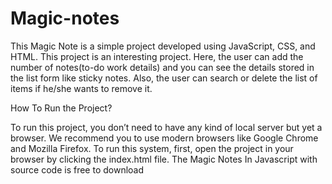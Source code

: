 # Magic-notes
This Magic Note is a simple project developed using JavaScript, CSS, and HTML. This project is an interesting project. Here, the user can add the number of notes(to-do work details) and you can see the details stored in the list form like sticky notes. Also, the user can search or delete the list of items if he/she wants to remove it.  

How To Run the Project?

To run this project, you don’t need to have any kind of local server but yet a browser. We recommend you to use modern browsers like Google Chrome and Mozilla Firefox. To run this system, first, open the project in your browser by clicking the index.html file. The Magic Notes In Javascript with source code is free to download
